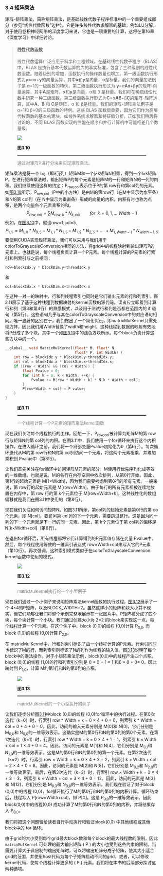 ### 3.4 矩阵乘法

矩阵-矩阵乘法，简称矩阵乘法，是基础线性代数子程序标准中的一个重要组成部分（参见“线性代数函数”边栏）。它是许多线性代数求解器的基础，例如LU分解。对于使用卷积神经网络的深度学习来说，它也是一项重要的计算，这将在第16章《深度学习》中详细讨论。

> #### 线性代数函数
>
> 线性代数运算广泛应用于科学和工程领域。在基础线性代数子程序（BLAS）中，BLAS 是执行基本代数运算的库的事实标准，包含了三种级别的线性代数函数。随着级别的增加，函数执行的操作数量也增加。第一级函数执行形式为**y**=α**x**+**y**的向量运算，其中**x**和**y**是向量，α是标量。我们的向量加法例子是 α=1的一级函数的特例。第二级函数执行形式为 **y**=α**Ax**+β**y**的矩阵-向量运算，其中**A**是矩阵，**x**和**y**是向量，α和 β 是标量。我们将在稀疏线性代数中研究一种二级函数。第三级函数执行形式为**C**=α**AB**+β**C**的矩阵-矩阵运算，其中**A**、**B** 和 **C**是矩阵，α 和 β是标量。我们的矩阵-矩阵乘法例子是 α=1和 β=0的三级函数的特例。这些 BLAS 函数很重要，因为它们作为高层代数函数的基本构建块，如线性系统求解器和特征值分析。正如我们稍后将讨论的，不同 BLAS 函数实现的性能在顺序和并行计算机中可能相差几个数量级。

<figure>
    <style>
     hr {
         border: none;
         height: 2px;
         background-color: black;
         margin: 5px auto;
     }
	</style>
    <img id="fig3.10" src="..\pic\chapter3\fig3.10.jpeg">
    <figcaption>
        <p class="no-indent" style="font-weight: bold;">
        图3.10
        </p>
       	<hr style="border: none; height: 2px; background-color: black; margin: 5px auto;">
        <p class="no-indent" style="font-family: 'Arial', 'Helvetica', sans-serif;color: #808080">
            通过对矩阵P进行分块来实现矩阵乘法。
        </p>
    </figcaption>
</figure>

矩阵乘法是将一个 I×j（即i行j列）矩阵M和一个j×k矩阵N相乘，得到一个I×k矩阵P。在进行矩阵乘法时，输出矩阵P的每个元素是矩阵M的一行和矩阵N的一列的内积。我们继续使用这样的约定：P<sub>row,col</sub>表示位于P的第 row行和第col列的元素。如[图3.10](#fig3.10)所示，P<sub>row,col</sub>（P中的小方块）是由M的第row行（在M中显示为水平条）和N的第 col列（在 N中显示为垂直条）形成的向量的内积。内积有时也称为点积，是两个向量各个元素乘积的和。
$$
P_{row,col}=\sum M_{row, k} * N_{k, col} \qquad for \;\;k=0,1,...\;Width-1
$$
例如，在[图3.10](#fig3.10)中，假设row=1,col=5,
$$
P_{1,5}=M_{1,0}*N_{0,5}+M_{1,1}*N_{1,5} + M_{1,2}*N_{2,5}+....+M_{1,Width-1}*N_{width-1, 5}
$$
要使用CUDA实现矩阵乘法，我们可以采用与我们用于colorToGrayscaleConversion相同的方法，将grid中的线程映射到输出矩阵P的元素上。也就是说，每个线程负责计算一个P元素。每个线程计算的P元素的行索引和列索引与之前相同：

```c
row=blockIdx.y * blockDim.y+threadIdx.y
```

和

```c
col=blockIdx.x * blockDim.x+threadIdx.x
```

在这种一对一的映射中，行和列线程索引也同时是它们输出元素的行和列索引。图3.11展示了基于这种线程到数据映射的kernel函数的源代码。读者应立即看到计算行和列（第3和第4行）的熟悉模式，以及用于测试行和列是否都在范围内的 if 语句（第5行）。这些语句几乎与其在colorToGrayscaleConversion中的对应语句相同。唯一显著的区别在于，我们做出了一个简化假设，即matrixMulKernel只需处理方阵，因此我们用Width替换了width和height。这种线程到数据的映射有效地将P分成了多个块，其中一个如[图3.10](#fig3.10)中的浅色方块所示。每个block负责计算这些方块中的一个。

```c
__global__ void MatrixMulKernel(float* M, float* N, 
                                float* P, int Width) {
    int row = blockIdx.y * blockDim.y+threadIdx.y;
    int col = blockIdx.x * blockDim.x+threadIdx.x;
    if ((row < Width) && (col < Width)) {
        float Pvalue = 0;
        for (int k = 0; k < Width; ++k) {
            Pvalue += M[row * Width + k] * N[k * Width + col];
        }
        P[row*Width + col] = P value;
    }
}
```

<figure>
    <style>
     hr {
         border: none;
         height: 2px;
         background-color: black;
         margin: 5px auto;
     }
	</style>
    <figcaption>
        <p class="no-indent" style="font-weight: bold;">
        图3.11
        </p>
       	<hr style="border: none; height: 2px; background-color: black; margin: 5px auto;">
        <p class="no-indent" style="font-family: 'Arial', 'Helvetica', sans-serif;color: #808080">
一个线程计算一个P元素的矩阵乘法kernel函数
        </p>
    </figcaption>
</figure>

现在我们关注每个线程执行的工作。回想一下，P<sub>row,col</sub>被计算为矩阵M的第 row行与矩阵N的第 col列的内积。在图3.11中，我们使用一个for循环来执行这个内积操作。在进入循环之前，我们将一个局部变量Pvalue初始化为0（第6行）。每次循环迭代从M的第 row行和N的第 col列访问一个元素，将这两个元素相乘，并累加乘积到 Pvalue中（第8行）。

让我们首先关注在for循环中访问矩阵M元素的部分。M使用行优先序列化成等效的一维数组。也就是说，M的各行在内存空间中依次排列，从第0行开始。因此，第1行的起始元素是 M[1×Width]，因为我们需要考虑到第0行的所有元素。一般来说，第 row行的起始元素是 M[row×Width]。由于每行的所有元素都被连续地放置在内存中，第 row 行的第 k个元素位于 M[row×Width+k]。这种线性化的数组偏移就是我们在图3.11中使用的（第8行）。

现在我们关注如何访问矩阵N。如图3.11所示，第col列的起始元素是第0行的第 co个元素，即 N[col]。要访问第 col列的下一个元素，需要跳过整行。这是因为同一列的下一个元素就是下一行的同一元素。因此，第 k个元素位于第 col列的偏移是 N[k×Width+col]（第8行）。

在退出for循环后，所有线程都将它们计算得到的P元素值存储在变量 Pvalue中。然后，每个线程使用等效的一维索引表达式 row×Width+col来写入它的P元素（第10行）。再次强调，这种索引模式类似于在colorToGrayscaleConversion kernel函数中使用的模式。

<figure>
    <style>
     hr {
         border: none;
         height: 2px;
         background-color: black;
         margin: 5px auto;
     }
	</style>
    <img id="fig3.12" src="..\pic\chapter3\fig3.12.jpeg">
    <figcaption>
        <p class="no-indent" style="font-weight: bold;">
        图3.12
        </p>
       	<hr style="border: none; height: 2px; background-color: black; margin: 5px auto;">
        <p class="no-indent" style="font-family: 'Arial', 'Helvetica', sans-serif;color: #808080">
            matrixMulKernel执行的一个小型例子
        </p>
    </figcaption>
</figure>

现在我们通过一个小例子来说明矩阵乘法kernel函数的执行过程。[图3.12](#fig3.12)展示了一个 4×4的P矩阵，以及BLOCK_WIDTH=2。虽然这样小的矩阵和块大小并不现实，但它们能够让我们将整个示例完整地展示在一张图片中。P矩阵被分成了四个块，每个块计算一个小块。我们通过创建大小为 2×2 的block来实现这一点，每个线程计算一个P元素。在这个例子中，block (0,0)的线程 (0,0)计算 P<sub>0,0</sub>, 而block (1,0)的线程 (0,0)计算 P<sub>2,0</sub>。

在 matrixMulKernel中，行和列索引标识了由一个线程计算的P元素。行索引同时也标识了M的行，而列索引则标识了N的列作为线程的输入值。[图3.13](#fig3.13)说明了每个block中的乘法操作。对于小矩阵乘法示例，block(0,0)中的线程产生四个点积。block (0,0)的线程 (1,0)的行和列索引分别是 0 * 0 + 1 = 1 和0 * 0 + 0= 0，因此映射到 P<sub>1,0</sub>，计算 M的第1行和N的第0列的点积。

<figure>
    <style>
     hr {
         border: none;
         height: 2px;
         background-color: black;
         margin: 5px auto;
     }
	</style>
    <img id="fig3.13" src="..\pic\chapter3\fig3.13.jpeg">
    <figcaption>
        <p class="no-indent" style="font-weight: bold;">
        图3.13
        </p>
       	<hr style="border: none; height: 2px; background-color: black; margin: 5px auto;">
        <p class="no-indent" style="font-family: 'Arial', 'Helvetica', sans-serif;color: #808080">
            matrixMulKernel的一个小型执行的例子
        </p>
    </figcaption>
</figure>

让我们逐步分析[图3.11](#fig3.11)中block (0,0)的线程 (0,0)for循环中的执行过程。在第0次迭代（k=0）时，行索引 row * Width + k = 0 × 4 + 0 = 0，列索引 k * Width + col = 0 * 4 + 0 = 0。因此，访问的输入元素分别是 M[0]和 N[0]，它们分别是 M<sub>0,0</sub>和 N<sub>0,0</sub>的一维等效表示。这确实是M的第0行和N的第0列的第0个元素。在第1次迭代（k=1）时，行索引 row * Width + k = 0 × 4 + 1 = 1，列索引 k × Width + col = 1 × 4 + 0 = 4。因此，访问的元素是 M[1]和 N[4]，它们分别是 M<sub>0,1</sub>和 N<sub>1,0</sub>的一维等效表示。这是M的第0行和N的第0列的第一个元素。在第2次迭代（k=2）时，行索引 row × Width + k = 0 × 4 + 2 = 2，列索引 k × Width + col = 2 × 4 + 0 = 8。因此，访问的元素是 M[2]和 N[8]，它们分别是 M<sub>0,2</sub>和 N<sub>2,0</sub>的一维等效表示。最后，在第3次迭代（k=3）时，行索引 row × Width + k = 0 × 4 + 3 = 3，列索引 k × Width + col = 3 × 4 + 0 = 12。因此，访问的元素是 M[3]和 N[12]，它们分别是 M<sub>0,3</sub>和 N<sub>3,0</sub>的一维等效表示。我们现在验证了对于block (0,0)中的线程 (0,0)，for循环执行了M的第0行和N的第0列的内积计算。循环结束后，线程写入 P[row×Width+col]，即 P[0]。这是 P<sub>0,0</sub>的一维等效表示，因此block(0,0)中的线程(0,0) 成功计算了M的第0行和N的第0列的内积，并将结果存入 P<sub>0,0</sub>。

我们将把这个问题留给读者自行手动执行和验证block(0,0) 中其他线程或其他block中的 for 循环。

由于grid的大小受到每个grid最大block数和每个block的最大线程数的限制，因此 `matrixMulKernel` 可处理的最大输出矩阵 \( P \) 的大小也受到这些约束的限制。当需要计算大于此限制的输出矩阵时，可以将输出矩阵分成子矩阵，使其大小适合grid的范围，并使用host代码为每个子矩阵启动不同的grid。或者，可以修改kernel代码，使每个线程计算更多的 \( P \) 元素。我们将在本书的后续部分探讨这两种选项。

